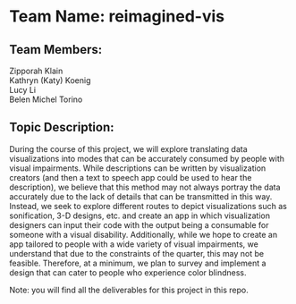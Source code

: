 # Team Name: reimagined-vis

## Team Members: 
Zipporah Klain <br />
Kathryn (Katy) Koenig <br />
Lucy Li <br />
Belen Michel Torino

## Topic Description: 
During the course of this project, we will explore translating data visualizations into modes that can be accurately consumed by people with visual impairments. While descriptions can be written by visualization creators (and then a text to speech app could be used to hear the description), we believe that this method may not always portray the data accurately due to the lack of details that can be transmitted in this way. Instead, we seek to explore different routes to depict visualizations such as sonification, 3-D designs, etc. and create an app in which visualization designers can input their code with the output being a consumable for someone with a visual disability. Additionally, while we hope to create an app tailored to people with a wide variety of visual impairments, we understand that due to the constraints of the quarter, this may not be feasible. Therefore, at a minimum, we plan to survey and implement a design that can cater to people who experience color blindness.

Note: you will find all the deliverables for this project in this repo.
